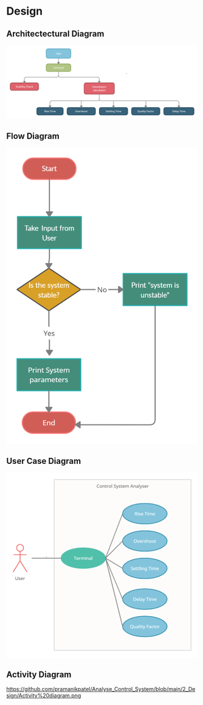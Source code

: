 # Design
 

## Architectectural Diagram
![HighLevelStructuralDiagram](https://github.com/pramanikpatel/Analyse_Control_System/blob/main/2_Design/Architectural_Diagram.png)


## Flow Diagram
![HighLevelBehaviouralDiagram](https://github.com/pramanikpatel/Analyse_Control_System/blob/main/2_Design/Flow_diagram.png)

## User Case Diagram
![HighLevelBehaviouralDiagram](https://github.com/pramanikpatel/Analyse_Control_System/blob/main/2_Design/User_case_dia.png)

## Activity Diagram
https://github.com/pramanikpatel/Analyse_Control_System/blob/main/2_Design/Activity%20diagram.png
